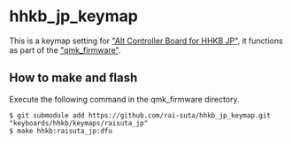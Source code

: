 # hhkb_jp_keymap

This is a keymap setting for ["Alt Controller Board for HHKB JP"](https://geekhack.org/index.php?topic=71517.0), it functions as part of the ["qmk_firmware"](https://github.com/qmk/qmk_firmware).

## How to make and flash

Execute the following command in the qmk_firmware directory.
```
$ git submodule add https://github.com/rai-suta/hhkb_jp_keymap.git "keyboards/hhkb/keymaps/raisuta_jp"
$ make hhkb:raisuta_jp:dfu
```
